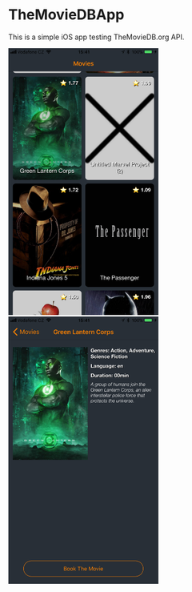 # TheMovieDBApp

This is a simple iOS app testing TheMovieDB.org API.

<img src="/img/scr1.PNG" width="300"><img src="/img/scr2.PNG" width="300">
